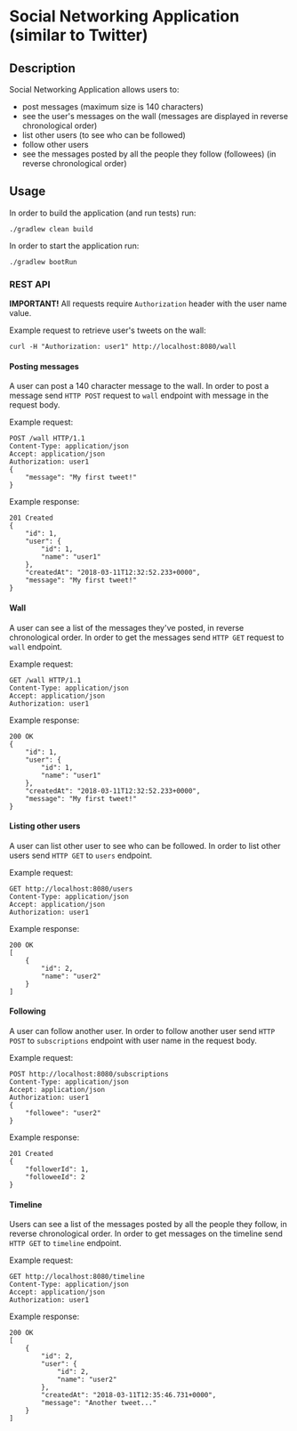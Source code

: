 # Social Networking Application (similar to Twitter)

## Description
Social Networking Application allows users to:
 - post messages (maximum size is 140 characters)
 - see the user's messages on the wall (messages are displayed in reverse chronological order)
 - list other users (to see who can be followed)
 - follow other users
 - see the messages posted by all the people they follow (followees) (in reverse chronological order)

## Usage

In order to build the application (and run tests) run:
```
./gradlew clean build
```
In order to start the application run:
```
./gradlew bootRun
```

### REST API

**IMPORTANT!** All requests require `Authorization` header with the user name value.

Example request to retrieve user's tweets on the wall:
```
curl -H "Authorization: user1" http://localhost:8080/wall
```

#### Posting messages

A user can post a 140 character message to the wall.
In order to post a message send `HTTP POST` request to `wall` endpoint with message in the request body.

Example request:
```
POST /wall HTTP/1.1
Content-Type: application/json
Accept: application/json
Authorization: user1
{
	"message": "My first tweet!"
}
```

Example response:
```
201 Created
{
    "id": 1,
    "user": {
        "id": 1,
        "name": "user1"
    },
    "createdAt": "2018-03-11T12:32:52.233+0000",
    "message": "My first tweet!"
}

```

#### Wall

A user can see a list of the messages they've posted, in reverse chronological order.
In order to get the messages send `HTTP GET` request to `wall` endpoint.

Example request:
```
GET /wall HTTP/1.1
Content-Type: application/json
Accept: application/json
Authorization: user1
```

Example response:
```
200 OK
{
    "id": 1,
    "user": {
        "id": 1,
        "name": "user1"
    },
    "createdAt": "2018-03-11T12:32:52.233+0000",
    "message": "My first tweet!"
}

```

#### Listing other users

A user can list other user to see who can be followed.
In order to list other users send `HTTP GET` to `users` endpoint.

Example request:
```
GET http://localhost:8080/users
Content-Type: application/json
Accept: application/json
Authorization: user1
```

Example response:
```
200 OK
[
    {
        "id": 2,
        "name": "user2"
    }
]
```

#### Following

A user can follow another user.
In order to follow another user send `HTTP POST` to `subscriptions` endpoint with user name in the request body.

Example request:
```
POST http://localhost:8080/subscriptions
Content-Type: application/json
Accept: application/json
Authorization: user1
{
	"followee": "user2"
}
```

Example response:
```
201 Created
{
    "followerId": 1,
    "followeeId": 2
}
```

#### Timeline

Users can see a list of the messages posted by all the people they follow, in reverse chronological order.
In order to get messages on the timeline send `HTTP GET` to `timeline` endpoint.

Example request:
```
GET http://localhost:8080/timeline
Content-Type: application/json
Accept: application/json
Authorization: user1
```

Example response:
```
200 OK
[
    {
        "id": 2,
        "user": {
            "id": 2,
            "name": "user2"
        },
        "createdAt": "2018-03-11T12:35:46.731+0000",
        "message": "Another tweet..."
    }
]
```
